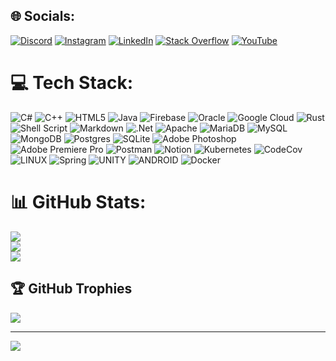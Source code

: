 
## 🌐 Socials:
[![Discord](https://img.shields.io/badge/Discord-%237289DA.svg?logo=discord&logoColor=white)](https://discord.gg/ervette#5067) [![Instagram](https://img.shields.io/badge/Instagram-%23E4405F.svg?logo=Instagram&logoColor=white)](https://instagram.com/ervette.k) [![LinkedIn](https://img.shields.io/badge/LinkedIn-%230077B5.svg?logo=linkedin&logoColor=white)](https://www.linkedin.com/in/kiril-talalaiko-683b53243/) [![Stack Overflow](https://img.shields.io/badge/-Stackoverflow-FE7A16?logo=stack-overflow&logoColor=white)](https://stackoverflow.com/users/18734413) [![YouTube](https://img.shields.io/badge/YouTube-%23FF0000.svg?logo=YouTube&logoColor=white)](https://www.youtube.com/@ervette) 

# 💻 Tech Stack:
![C#](https://img.shields.io/badge/c%23-%23239120.svg?style=flat&logo=c-sharp&logoColor=white) ![C++](https://img.shields.io/badge/c++-%2300599C.svg?style=flat&logo=c%2B%2B&logoColor=white) ![HTML5](https://img.shields.io/badge/html5-%23E34F26.svg?style=flat&logo=html5&logoColor=white) ![Java](https://img.shields.io/badge/java-%23ED8B00.svg?style=flat&logo=java&logoColor=white) ![Firebase](https://img.shields.io/badge/firebase-%23039BE5.svg?style=flat&logo=firebase) ![Oracle](https://img.shields.io/badge/Oracle-F80000?style=flat&logo=oracle&logoColor=white) ![Google Cloud](https://img.shields.io/badge/Google%20Cloud-%234285F4.svg?style=flat&logo=google-cloud&logoColor=white) ![Rust](https://img.shields.io/badge/rust-%23000000.svg?style=flat&logo=rust&logoColor=white) ![Shell Script](https://img.shields.io/badge/shell_script-%23121011.svg?style=flat&logo=gnu-bash&logoColor=white) ![Markdown](https://img.shields.io/badge/markdown-%23000000.svg?style=flat&logo=markdown&logoColor=white) ![.Net](https://img.shields.io/badge/.NET-5C2D91?style=flat&logo=.net&logoColor=white) ![Apache](https://img.shields.io/badge/apache-%23D42029.svg?style=flat&logo=apache&logoColor=white) ![MariaDB](https://img.shields.io/badge/MariaDB-003545?style=flat&logo=mariadb&logoColor=white) ![MySQL](https://img.shields.io/badge/mysql-%2300f.svg?style=flat&logo=mysql&logoColor=white) ![MongoDB](https://img.shields.io/badge/MongoDB-%234ea94b.svg?style=flat&logo=mongodb&logoColor=white) ![Postgres](https://img.shields.io/badge/postgres-%23316192.svg?style=flat&logo=postgresql&logoColor=white) ![SQLite](https://img.shields.io/badge/sqlite-%2307405e.svg?style=flat&logo=sqlite&logoColor=white) ![Adobe Photoshop](https://img.shields.io/badge/adobephotoshop-%2331A8FF.svg?style=flat&logo=adobephotoshop&logoColor=white) ![Adobe Premiere Pro](https://img.shields.io/badge/Adobe%20Premiere%20Pro-9999FF.svg?style=flat&logo=Adobe%20Premiere%20Pro&logoColor=white) ![Postman](https://img.shields.io/badge/Postman-FF6C37?style=flat&logo=postman&logoColor=white) ![Notion](https://img.shields.io/badge/Notion-%23000000.svg?style=flat&logo=notion&logoColor=white) ![Kubernetes](https://img.shields.io/badge/kubernetes-%23326ce5.svg?style=flat&logo=kubernetes&logoColor=white) ![CodeCov](https://img.shields.io/badge/codecov-%23ff0077.svg?style=flat&logo=codecov&logoColor=white) ![LINUX](https://img.shields.io/badge/Linux-FCC624?style=flat&logo=linux&logoColor=black) ![Spring](https://img.shields.io/badge/spring-%236DB33F.svg?style=flat&logo=spring&logoColor=white) ![UNITY](https://img.shields.io/badge/Unity-%2320232a.svg?style=flat&logo=unity&logoColor=white) ![ANDROID](https://img.shields.io/badge/android-%2320232a.svg?style=flat&logo=android&logoColor=%a4c639) ![Docker](https://img.shields.io/badge/docker-%230db7ed.svg?style=flat&logo=docker&logoColor=white)
# 📊 GitHub Stats:
![](https://github-readme-stats.vercel.app/api?username=ervette&theme=blueberry&hide_border=false&include_all_commits=false&count_private=false)<br/>
![](https://github-readme-streak-stats.herokuapp.com/?user=ervette&theme=blueberry&hide_border=false)<br/>
![](https://github-readme-stats.vercel.app/api/top-langs/?username=ervette&theme=blueberry&hide_border=false&include_all_commits=false&count_private=false&layout=compact)

## 🏆 GitHub Trophies
![](https://github-profile-trophy.vercel.app/?username=ervette&theme=discord&no-frame=false&no-bg=true&margin-w=4)

---
[![](https://visitcount.itsvg.in/api?id=ervette&icon=0&color=1)](https://visitcount.itsvg.in)

<!-- Proudly created with GPRM ( https://gprm.itsvg.in ) -->
